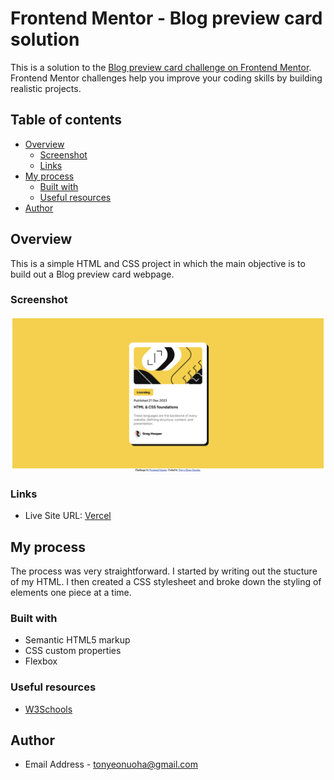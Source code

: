# Frontend Mentor - Blog preview card solution

This is a solution to the [Blog preview card challenge on Frontend Mentor](https://www.frontendmentor.io/challenges/blog-preview-card-ckPaj01IcS). Frontend Mentor challenges help you improve your coding skills by building realistic projects. 

## Table of contents

- [Overview](#overview)
  - [Screenshot](#screenshot)
  - [Links](#links)
- [My process](#my-process)
  - [Built with](#built-with)
  - [Useful resources](#useful-resources)
- [Author](#author)

## Overview

This is a simple HTML and CSS project in which the main objective is to build out a Blog preview card webpage.

### Screenshot

![Screenshot](./blog-preview-card.png)

### Links

- Live Site URL: [Vercel]()

## My process

The process was very straightforward. I started by writing out the stucture of my HTML. I then created a CSS stylesheet and broke down the styling of elements one piece at a time.

### Built with

- Semantic HTML5 markup
- CSS custom properties
- Flexbox

### Useful resources

- [W3Schools](https://www.w3schools.com/)

## Author

- Email Address - [tonyeonuoha@gmail.com](tonyeonuoha@gmail.com)
